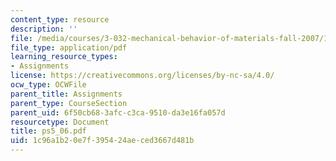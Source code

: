 ```yaml
---
content_type: resource
description: ''
file: /media/courses/3-032-mechanical-behavior-of-materials-fall-2007/1c96a1b20e7f395424aeced3667d481b_ps5_06.pdf
file_type: application/pdf
learning_resource_types:
- Assignments
license: https://creativecommons.org/licenses/by-nc-sa/4.0/
ocw_type: OCWFile
parent_title: Assignments
parent_type: CourseSection
parent_uid: 6f50cb68-3afc-c3ca-9510-da3e16fa057d
resourcetype: Document
title: ps5_06.pdf
uid: 1c96a1b2-0e7f-3954-24ae-ced3667d481b
---
```

